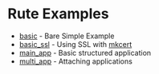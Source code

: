 # Rute Examples

- [basic](https://github.com/jabernardo/rute/tree/master/example/basic) - Bare Simple Example
- [basic_ssl](https://github.com/jabernardo/rute/tree/master/example/basic_ssl) - Using SSL with [mkcert](https://github.com/FiloSottile/mkcert)
- [main_app](https://github.com/jabernardo/rute/tree/master/example/main_app) - Basic structured application
- [multi_app](https://github.com/jabernardo/rute/tree/master/example/multi_app) - Attaching applications